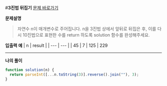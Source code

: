 #**3진법 뒤집기**
[문제 바로가기](https://school.programmers.co.kr/learn/courses/30/lessons/68935)

**문제설명**

> 자연수 n이 매개변수로 주어집니다. n을 3진법 상에서 앞뒤로 뒤집은 후, 이를 다시 10진법으로 표현한 수를 return 하도록 solution 함수를 완성해주세요.

**입출력 예**
| n | result |
| --- | --- |
| 45 | 7
| 125 | 229

---

**나의 풀이**

```javascript
function solution(n) {
  return parseInt([...n.toString(3)].reverse().join(""), 3);
}
```
